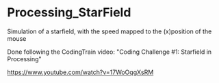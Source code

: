 # Processing_StarField
Simulation of a starfield, with the speed mapped to the (x)position of the mouse

Done following the CodingTrain video: "Coding Challenge #1: Starfield in Processing"
 
 https://www.youtube.com/watch?v=17WoOqgXsRM
